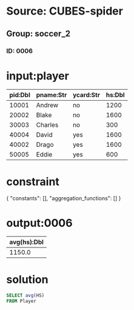 # Source: CUBES-spider
## Group: soccer_2
### ID: 0006

# input:player

| pid:Dbl | pname:Str | ycard:Str | hs:Dbl |
|---|---|---|---|
| 10001 | Andrew | no | 1200 |
| 20002 | Blake | no | 1600 |
| 30003 | Charles | no | 300 |
| 40004 | David | yes | 1600 |
| 40002 | Drago | yes | 1600 |
| 50005 | Eddie | yes | 600 |

# constraint

{
  "constants": [],
  "aggregation_functions": []
}

# output:0006

| avg(hs):Dbl |
|---|
| 1150.0 |

# solution

```sql
SELECT avg(HS)
FROM Player
```
